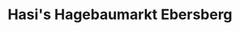 ---
title: "Hasi's Hagebaumarkt Ebersberg"
url: /ebersberg/hasis-hagebaumarkt-ebersberg/
shop: Bäckerei
---